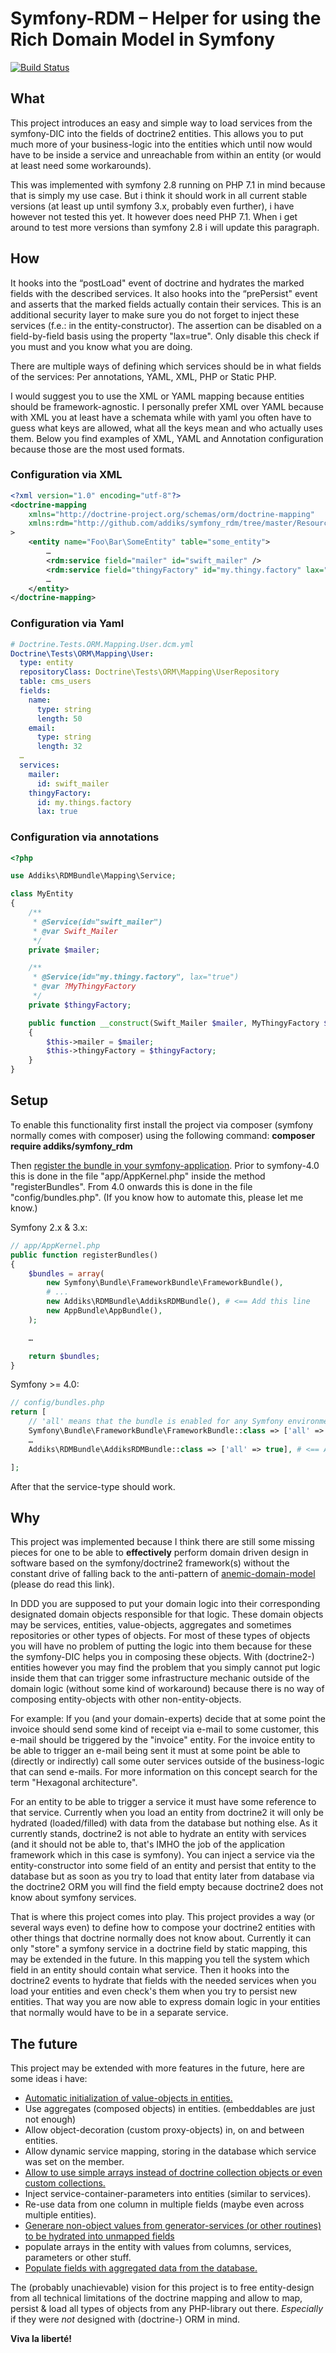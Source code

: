 Symfony-RDM – Helper for using the Rich Domain Model in Symfony
===================================

[![Build Status](https://travis-ci.org/addiks/symfony_rdm.svg?branch=master)](https://travis-ci.org/addiks/symfony_rdm)

## What

This project introduces an easy and simple way to load services from the symfony-DIC into the fields of doctrine2
entities. This allows you to put much more of your business-logic into the entities which until now would have to be
inside a service and unreachable from within an entity (or would at least need some workarounds).

This was implemented with symfony 2.8 running on PHP 7.1 in mind because that is simply my use case. But i think it
should work in all current stable versions (at least up until symfony 3.x, probably even further), i have however not
tested this yet. It however does need PHP 7.1. When i get around to test more versions than symfony 2.8 i will update
this paragraph.

## How

It hooks into the “postLoad" event of doctrine and hydrates the marked fields with the described services. It also hooks
into the “prePersist" event and asserts that the marked fields actually contain their services. This is an additional
security layer to make sure you do not forget to inject these services (f.e.: in the entity-constructor). The assertion
can be disabled on a field-by-field basis using the property "lax=true". Only disable this check if you must and you
know what you are doing.

There are multiple ways of defining which services should be in what fields of the services:
Per annotations, YAML, XML, PHP or Static PHP.

I would suggest you to use the XML or YAML mapping because entities should be framework-agnostic. I personally prefer
XML over YAML because with XML you at least have a schemata while with yaml you often have to guess what keys are
allowed, what all the keys mean and who actually uses them. Below you find examples of XML, YAML and Annotation
configuration because those are the most used formats.

### Configuration via XML

```xml
<?xml version="1.0" encoding="utf-8"?>
<doctrine-mapping
    xmlns="http://doctrine-project.org/schemas/orm/doctrine-mapping"
    xmlns:rdm="http://github.com/addiks/symfony_rdm/tree/master/Resources/mapping-schema.v1.xsd"
>
	<entity name="Foo\Bar\SomeEntity" table="some_entity">
		…
		<rdm:service field="mailer" id="swift_mailer" />
		<rdm:service field="thingyFactory" id="my.thingy.factory" lax="true" />
		…
	</entity>
</doctrine-mapping>
```

### Configuration via Yaml

```yaml
# Doctrine.Tests.ORM.Mapping.User.dcm.yml
Doctrine\Tests\ORM\Mapping\User:
  type: entity
  repositoryClass: Doctrine\Tests\ORM\Mapping\UserRepository
  table: cms_users
  fields:
    name:
      type: string
      length: 50
    email:
      type: string
      length: 32
  …
  services:
    mailer:
      id: swift_mailer
    thingyFactory:
      id: my.things.factory
      lax: true
```

### Configuration via annotations

```php
<?php

use Addiks\RDMBundle\Mapping\Service;

class MyEntity
{
    /**
     * @Service(id="swift_mailer")
     * @var Swift_Mailer
     */
    private $mailer;

    /**
     * @Service(id="my.thingy.factory", lax="true")
     * @var ?MyThingyFactory
     */
    private $thingyFactory;

    public function __construct(Swift_Mailer $mailer, MyThingyFactory $thingyFactory = null)
    {
        $this->mailer = $mailer;
        $this->thingyFactory = $thingyFactory;
    }
}
```

## Setup

To enable this functionality first install the project via composer (symfony normally comes with composer) using the
following command: **composer require addiks/symfony_rdm**

Then [register the bundle in your symfony-application][1].
Prior to symfony-4.0 this is done in the file "app/AppKernel.php" inside the method "registerBundles". From 4.0 onwards
this is done in the file "config/bundles.php". (If you know how to automate this, please let me know.)

[1]: http://symfony.com/doc/current/bundles.html

Symfony 2.x & 3.x:

```php
// app/AppKernel.php
public function registerBundles()
{
    $bundles = array(
        new Symfony\Bundle\FrameworkBundle\FrameworkBundle(),
        # ...
        new Addiks\RDMBundle\AddiksRDMBundle(), # <== Add this line
        new AppBundle\AppBundle(),
    );

    …

    return $bundles;
}
```

Symfony >= 4.0:

```php
// config/bundles.php
return [
    // 'all' means that the bundle is enabled for any Symfony environment
    Symfony\Bundle\FrameworkBundle\FrameworkBundle::class => ['all' => true],
    …
    Addiks\RDMBundle\AddiksRDMBundle::class => ['all' => true], # <== Add this line

];
```

After that the service-type should work.

## Why

This project was implemented because I think there are still some missing pieces for one to be able to **effectively**
perform domain driven design in software based on the symfony/doctrine2 framework(s) without the constant drive of
falling back to the anti-pattern of [anemic-domain-model][2] (please do read this link).

[2]: https://martinfowler.com/bliki/AnemicDomainModel.html

In DDD you are supposed to put your domain logic into their corresponding designated domain objects responsible for that
logic. These domain objects may be services, entities, value-objects, aggregates and sometimes repositories or other
types of objects. For most of these types of objects you will have no problem of putting the logic into them because for
these the symfony-DIC helps you in composing these objects. With (doctrine2-) entities however you may find the problem
that you simply cannot put logic inside them that can trigger some infrastructure mechanic outside of the domain logic
(without some kind of workaround) because there is no way of composing entity-objects with other non-entity-objects.

For example: If you (and your domain-experts) decide that at some point the invoice should send some kind of receipt via
e-mail to some customer, this e-mail should be triggered by the "invoice" entity. For the invoice entity to be able to
trigger an e-mail being sent it must at some point be able to (directly or indirectly) call some outer services outside
of the business-logic that can send e-mails.
For more information on this concept search for the term "Hexagonal architecture".

For an entity to be able to trigger a service it must have some reference to that service. Currently when you load an
entity from doctrine2 it will only be hydrated (loaded/filled) with data from the database but nothing else. As it
currently stands, doctrine2 is not able to hydrate an entity with services (and it should not be able to, that's IMHO
the job of the application framework which in this case is symfony). You can inject a service via the entity-constructor
into some field of an entity and persist that entity to the database but as soon as you try to load that entity later
from database via the doctrine2 ORM you will find the field empty because doctrine2 does not know about symfony
services.

That is where this project comes into play. This project provides a way (or several ways even) to define how to compose
your doctrine2 entities with other things that doctrine normally does not know about. Currently it can only "store" a
symfony service in a doctrine field by static mapping, this may be extended in the future. In this mapping you tell the
system which field in an entity should contain what service. Then it hooks into the doctrine2 events to hydrate that
fields with the needed services when you load your entities and even check's them when you try to persist new entities.
That way you are now able to express domain logic in your entities that normally would have to be in a separate service.

## The future

This project may be extended with more features in the future, here are some ideas i have:

- [Automatic initialization of value-objects in entities.][3]
- Use aggregates (composed objects) in entities. (embeddables are just not enough)
- Allow object-decoration (custom proxy-objects) in, on and between entities.
- Allow dynamic service mapping, storing in the database which service was set on the member.
- [Allow to use simple arrays instead of doctrine collection objects or even custom collections.][4]
- Inject service-container-parameters into entities (similar to services).
- Re-use data from one column in multiple fields (maybe even across multiple entities).
- [Generare non-object values from generator-services (or other routines) to be hydrated into unmapped fields][5]
- populate arrays in the entity with values from columns, services, parameters or other stuff.
- [Populate fields with aggregated data from the database.][6]

[3]: https://stackoverflow.com/questions/8440879
[4]: https://stackoverflow.com/questions/3691943
[5]: https://stackoverflow.com/questions/35414300
[6]: https://stackoverflow.com/questions/26968809

The (probably unachievable) vision for this project is to free entity-design from all technical limitations of the
doctrine mapping and allow to map, persist & load all types of objects from any PHP-library out there.
*Especially* if they were *not* designed with (doctrine-) ORM in mind.

**Viva la liberté!**
